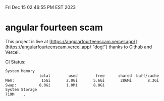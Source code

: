 Fri Dec 15 02:46:55 PM EST 2023

# angular fourteen scam


This project is live at [https://angularfourteenscam.vercel.app/](https://angularfourteenscam.vercel.app/ "dog!") thanks to Github and Vercel.

CI Status: 

```bash
System Memory
               total        used        free      shared  buff/cache   available
Mem:            15Gi       2.0Gi       5.6Gi       286Mi       8.3Gi        13Gi
Swap:          8.0Gi       1.0Mi       8.0Gi
System Storage
719M	.
```
```bash
